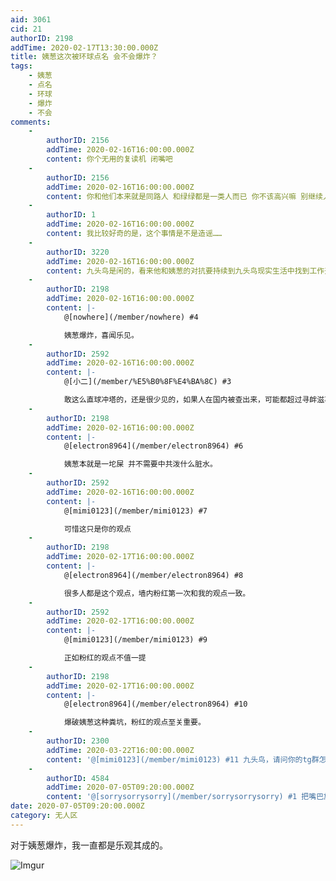 ```yaml
---
aid: 3061
cid: 21
authorID: 2198
addTime: 2020-02-17T13:30:00.000Z
title: 姨葱这次被环球点名 会不会爆炸？
tags:
    - 姨葱
    - 点名
    - 环球
    - 爆炸
    - 不会
comments:
    -
        authorID: 2156
        addTime: 2020-02-16T16:00:00.000Z
        content: 你个无用的复读机 闭嘴吧
    -
        authorID: 2156
        addTime: 2020-02-16T16:00:00.000Z
        content: 你和他们本来就是同路人 和绿绿都是一类人而已 你不该高兴嘛 别继续人格分裂了
    -
        authorID: 1
        addTime: 2020-02-16T16:00:00.000Z
        content: 我比较好奇的是，这个事情是不是造谣……
    -
        authorID: 3220
        addTime: 2020-02-16T16:00:00.000Z
        content: 九头鸟是闲的，看来他和姨葱的对抗要持续到九头鸟现实生活中找到工作开始忙碌，或者姨葱爆掉为止。
    -
        authorID: 2198
        addTime: 2020-02-16T16:00:00.000Z
        content: |-
            @[nowhere](/member/nowhere) #4

            姨葱爆炸，喜闻乐见。
    -
        authorID: 2592
        addTime: 2020-02-16T16:00:00.000Z
        content: |-
            @[小二](/member/%E5%B0%8F%E4%BA%8C) #3

            敢这么直球冲塔的，还是很少见的，如果人在国内被查出来，可能都超过寻衅滋事了。 鬼知道这账号后面是什么？ 可以肯定的是，这是给品葱泼脏水。
    -
        authorID: 2198
        addTime: 2020-02-16T16:00:00.000Z
        content: |-
            @[electron8964](/member/electron8964) #6

            姨葱本就是一坨屎 并不需要中共泼什么脏水。
    -
        authorID: 2592
        addTime: 2020-02-16T16:00:00.000Z
        content: |-
            @[mimi0123](/member/mimi0123) #7

            可惜这只是你的观点
    -
        authorID: 2198
        addTime: 2020-02-17T16:00:00.000Z
        content: |-
            @[electron8964](/member/electron8964) #8

            很多人都是这个观点，墙内粉红第一次和我的观点一致。
    -
        authorID: 2592
        addTime: 2020-02-17T16:00:00.000Z
        content: |-
            @[mimi0123](/member/mimi0123) #9

            正如粉红的观点不值一提
    -
        authorID: 2198
        addTime: 2020-02-17T16:00:00.000Z
        content: |-
            @[electron8964](/member/electron8964) #10

            爆破姨葱这种粪坑，粉红的观点至关重要。
    -
        authorID: 2300
        addTime: 2020-03-22T16:00:00.000Z
        content: '@[mimi0123](/member/mimi0123) #11 九头鸟，请问你的tg群怎么加？最近恰好对汉文化挺感兴趣的。'
    -
        authorID: 4584
        addTime: 2020-07-05T09:20:00.000Z
        content: '@[sorrysorrysorry](/member/sorrysorrysorry) #1 把嘴巴放干净点！你就是那个人渣'
date: 2020-07-05T09:20:00.000Z
category: 无人区
---
```


对于姨葱爆炸，我一直都是乐观其成的。

![Imgur](https://imgur.com/W1JdB0J.png)
